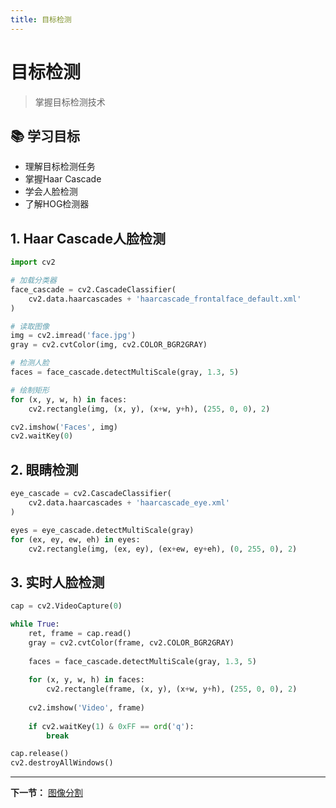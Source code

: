 ```yaml
---
title: 目标检测
---
```


# 目标检测

> 掌握目标检测技术

## 📚 学习目标

- 理解目标检测任务
- 掌握Haar Cascade
- 学会人脸检测
- 了解HOG检测器

## 1. Haar Cascade人脸检测

```python
import cv2

# 加载分类器
face_cascade = cv2.CascadeClassifier(
    cv2.data.haarcascades + 'haarcascade_frontalface_default.xml'
)

# 读取图像
img = cv2.imread('face.jpg')
gray = cv2.cvtColor(img, cv2.COLOR_BGR2GRAY)

# 检测人脸
faces = face_cascade.detectMultiScale(gray, 1.3, 5)

# 绘制矩形
for (x, y, w, h) in faces:
    cv2.rectangle(img, (x, y), (x+w, y+h), (255, 0, 0), 2)

cv2.imshow('Faces', img)
cv2.waitKey(0)
```

## 2. 眼睛检测

```python
eye_cascade = cv2.CascadeClassifier(
    cv2.data.haarcascades + 'haarcascade_eye.xml'
)

eyes = eye_cascade.detectMultiScale(gray)
for (ex, ey, ew, eh) in eyes:
    cv2.rectangle(img, (ex, ey), (ex+ew, ey+eh), (0, 255, 0), 2)
```

## 3. 实时人脸检测

```python
cap = cv2.VideoCapture(0)

while True:
    ret, frame = cap.read()
    gray = cv2.cvtColor(frame, cv2.COLOR_BGR2GRAY)
    
    faces = face_cascade.detectMultiScale(gray, 1.3, 5)
    
    for (x, y, w, h) in faces:
        cv2.rectangle(frame, (x, y), (x+w, y+h), (255, 0, 0), 2)
    
    cv2.imshow('Video', frame)
    
    if cv2.waitKey(1) & 0xFF == ord('q'):
        break

cap.release()
cv2.destroyAllWindows()
```

---

**下一节：** [图像分割](07-图像分割.md)
